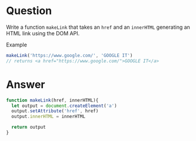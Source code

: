 # Question
Write a function `makeLink` that takes an `href` and an `innerHTML` generating an HTML link using the DOM API.

Example
```js
makeLink('https://www.google.com/', 'GOOGLE IT')
// returns <a href="https://www.google.com/">GOOGLE IT</a>
```

# Answer
```js
function makeLink(href, innerHTML){
  let output = document.createElement('a')
  output.setAttribute('href', href)
  output.innerHTML = innerHTML

  return output
}
```
